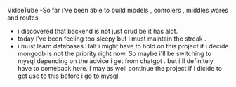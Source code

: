 VidoeTube
-So far i've been able to build models , conrolers , middles wares and routes

- i discovered that backend is not just crud be it has alot.
- today i've been feeling too sleepy but i must maintain the streak .
- i must learn databases
  Halt
  i might have to hold on this project if i decide mongodb is not the priority right now.
  So maybe i'll be switching to mysql depending on the advice i get from chatgpt . but i'll definitely have to comeback here.
  I may as well continue the project if i dicide to get use to this before i go to mysql.
